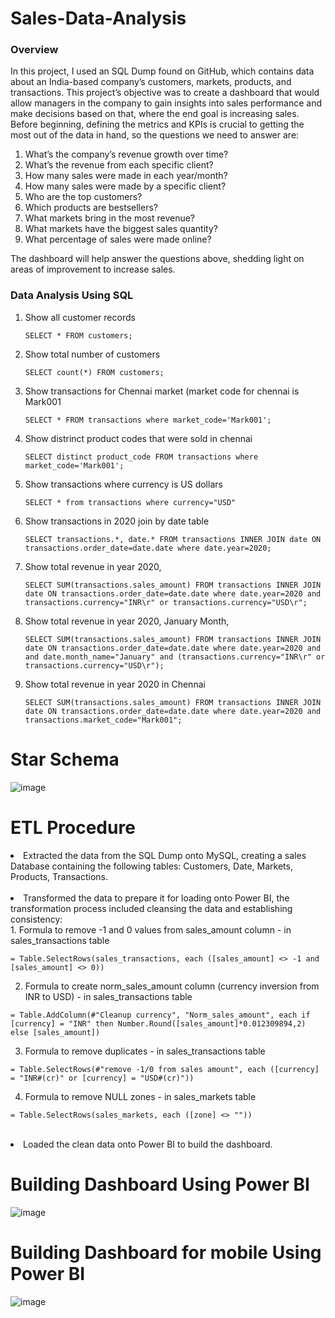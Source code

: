 # Sales-Data-Analysis
### Overview
In this project, I used an SQL Dump found on GitHub, which contains data about an India-based company’s customers, markets, products, and transactions.
This project’s objective was to create a dashboard that would allow managers in the company to gain insights into sales performance and make decisions based on that, where the end goal is increasing sales.<br>
Before beginning, defining the metrics and KPIs is crucial to getting the most out of the data in hand, so the questions we need to answer are:
1. 	What’s the company’s revenue growth over time?
2. 	What’s the revenue from each specific client?
3. 	How many sales were made in each year/month?
4. 	How many sales were made by a specific client?
5. 	Who are the top customers?
6. 	Which products are bestsellers?
7. 	What markets bring in the most revenue?
8. 	What markets have the biggest sales quantity?
9. 	What percentage of sales were made online?

The dashboard will help answer the questions above, shedding light on areas of improvement to increase sales.


### Data Analysis Using SQL

1. Show all customer records

    `SELECT * FROM customers;`

1. Show total number of customers

    `SELECT count(*) FROM customers;`

1. Show transactions for Chennai market (market code for chennai is Mark001

    `SELECT * FROM transactions where market_code='Mark001';`

1. Show distrinct product codes that were sold in chennai

    `SELECT distinct product_code FROM transactions where market_code='Mark001';`

1. Show transactions where currency is US dollars

    `SELECT * from transactions where currency="USD"`

1. Show transactions in 2020 join by date table

    `SELECT transactions.*, date.* FROM transactions INNER JOIN date ON transactions.order_date=date.date where date.year=2020;`

1. Show total revenue in year 2020,

    `SELECT SUM(transactions.sales_amount) FROM transactions INNER JOIN date ON transactions.order_date=date.date where date.year=2020 and transactions.currency="INR\r" or transactions.currency="USD\r";`
	
1. Show total revenue in year 2020, January Month,

    `SELECT SUM(transactions.sales_amount) FROM transactions INNER JOIN date ON transactions.order_date=date.date where date.year=2020 and and date.month_name="January" and (transactions.currency="INR\r" or transactions.currency="USD\r");`

1. Show total revenue in year 2020 in Chennai

    `SELECT SUM(transactions.sales_amount) FROM transactions INNER JOIN date ON transactions.order_date=date.date where date.year=2020
and transactions.market_code="Mark001";`


Star Schema
============================
![image](https://user-images.githubusercontent.com/92683172/192153405-22568e52-0b57-40c6-a5d4-8c673a97d7d3.png)


ETL Procedure
============================

<li> 	Extracted the data from the SQL Dump onto MySQL, creating a sales Database containing the following tables: Customers, Date, Markets, Products, Transactions.<br><br>
<li>	Transformed the data to prepare it for loading onto Power BI, the transformation process included cleansing the data and establishing consistency:<br>	 	
1. Formula to remove -1 and 0 values from sales_amount column - in sales_transactions table

`= Table.SelectRows(sales_transactions, each ([sales_amount] <> -1 and [sales_amount] <> 0))`

2. Formula to create norm_sales_amount column (currency inversion from INR to USD) - in sales_transactions table

`= Table.AddColumn(#"Cleanup currency", "Norm_sales_amount", each if [currency] = "INR" then Number.Round([sales_amount]*0.012309894,2) else [sales_amount])`

3. Formula to remove duplicates - in sales_transactions table

`= Table.SelectRows(#"remove -1/0 from sales amount", each ([currency] = "INR#(cr)" or [currency] = "USD#(cr)"))`

4. Formula to remove NULL zones - in sales_markets table

`= Table.SelectRows(sales_markets, each ([zone] <> ""))`
<br><br>
<li> 	Loaded the clean data onto Power BI to build the dashboard.


Building Dashboard Using Power BI
============================
![image](https://user-images.githubusercontent.com/92683172/192154640-752ed89a-e6ab-4fe0-969b-682dc1658376.png)
	
	
Building Dashboard for mobile Using Power BI
============================
![image](https://user-images.githubusercontent.com/92683172/192154780-1ace6fb4-377e-41d9-85ac-eae577a7a7b9.png)

